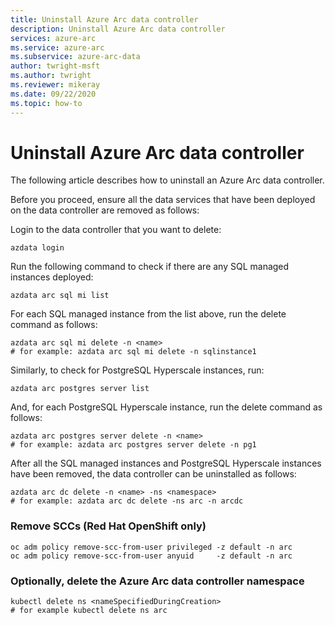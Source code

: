 ```yaml
---
title: Uninstall Azure Arc data controller
description: Uninstall Azure Arc data controller
services: azure-arc
ms.service: azure-arc
ms.subservice: azure-arc-data
author: twright-msft
ms.author: twright
ms.reviewer: mikeray
ms.date: 09/22/2020
ms.topic: how-to
---
```


# Uninstall Azure Arc data controller

The following article describes how to uninstall an Azure Arc data controller.

Before you proceed, ensure all the data services that have been deployed on the data controller are removed as follows:

Login to the data controller that you want to delete:

```
azdata login
```
Run the following command to check if there are any SQL managed instances deployed:

```
azdata arc sql mi list
```
For each SQL managed instance from the list above, run the delete command as follows:
```
azdata arc sql mi delete -n <name>
# for example: azdata arc sql mi delete -n sqlinstance1
```

Similarly, to check for PostgreSQL Hyperscale instances, run:

```
azdata arc postgres server list
```

And, for each PostgreSQL Hyperscale instance, run the delete command as follows:
```
azdata arc postgres server delete -n <name>
# for example: azdata arc postgres server delete -n pg1
```

After all the SQL managed instances and PostgreSQL Hyperscale instances have been removed, the data controller can be uninstalled as follows:

```
azdata arc dc delete -n <name> -ns <namespace>
# for example: azdata arc dc delete -ns arc -n arcdc
```
### Remove SCCs (Red Hat OpenShift only)

```console
oc adm policy remove-scc-from-user privileged -z default -n arc
oc adm policy remove-scc-from-user anyuid     -z default -n arc
```

### Optionally, delete the Azure Arc data controller namespace


```console
kubectl delete ns <nameSpecifiedDuringCreation>
# for example kubectl delete ns arc
```


